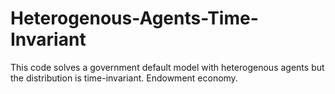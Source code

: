 # Heterogenous-Agents-Time-Invariant
This code solves a government default model with heterogenous agents but the distribution is time-invariant.
Endowment economy.
